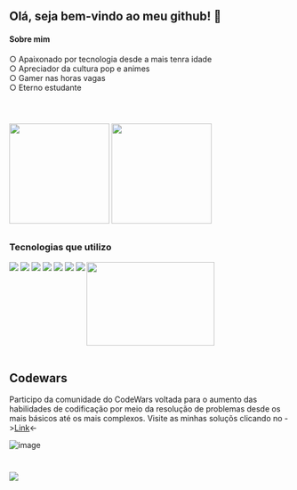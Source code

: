 ## Olá, seja bem-vindo ao meu github! 👋
<h4>Sobre mim</h4>
 ○ Apaixonado por tecnologia desde a mais tenra idade<br>
 ○ Apreciador da cultura pop e animes <br>
 ○ Gamer nas horas vagas <br>
 ○ Eterno estudante
<h1></h1>
<br>
  <div>
    <img height="180em" src="https://github-readme-stats.vercel.app/api?username=tronguy&show_icons=true&theme=radical">
    <img height="180em" src="https://github-readme-stats.vercel.app/api/top-langs/?username=tronguy&layout=compact&theme=radical">
  </div>
<h2></h2>
      
### Tecnologias que utilizo
<div style="display:inline-block;">
    <img src="https://img.shields.io/badge/HTML5-E34F26?style=for-the-badge&logo=html5&logoColor=white">
    <img src="https://img.shields.io/badge/CSS3-1572B6?style=for-the-badge&logo=css3&logoColor=white">
    <img src="https://img.shields.io/badge/JavaScript-323330?style=for-the-badge&logo=javascript&logoColor=F7DF1E">
    <img src="https://img.shields.io/badge/React-20232A?style=for-the-badge&logo=react&logoColor=61DAFB">
    <img src="https://img.shields.io/badge/Python-14354C?style=for-the-badge&logo=python&logoColor=white">
    <img src="https://img.shields.io/badge/PHP-777BB4?style=for-the-badge&logo=php&logoColor=white">
    <img src="https://img.shields.io/badge/Linux-FCC624?style=for-the-badge&logo=linux&logoColor=black">
  <img height="150" width="230" align="right" src="https://raw.githubusercontent.com/gist/patevs/b007a0e98fb216438d4cbf559fac4166   /raw/88f20c9d749d756be63f22b09f3c4ac570bc5101/programming.gif">  
</div>
<br/><br/>
<h2>Codewars</h2>

Participo da comunidade do CodeWars voltada para o aumento das habilidades de codificação por meio
da resolução de problemas desde os mais básicos até os mais complexos. Visite as minhas soluçõs clicando no ->[Link](https://www.codewars.com/users/Tr0nGuy)<-

![image](https://www.codewars.com/users/Tr0nGuy/badges/large)
<h1></h1>
 <a href="https://www.linkedin.com/in/contato07" target="_blank">
  <img src="https://img.shields.io/badge/LinkedIn-0077B5?style=for-the-badge&logo=linkedin&logoColor=white">
</a>
